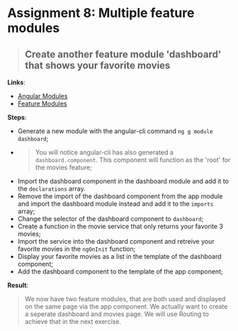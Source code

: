 Assignment 8: Multiple feature modules
==============================================

> ## Create another feature module 'dashboard' that shows your favorite movies 

**Links**:
- [Angular Modules](https://angular.io/docs/ts/latest/guide/ngmodule.html)
- [Feature Modules](https://angular-2-training-book.rangle.io/handout/modules/feature-modules.html)

**Steps**:
- Generate a new module with the angular-cli command `ng g module dashboard`;
- > You will notice angular-cli has also generated a `dashboard.component`. This component will function as the 'root' for the movies feature;
- Import the dashboard component in the dashboard module and add it to the `declarations` array.
- Remove the import of the dashboard component from the app module and import the dashboard module instead and add it to the `imports` array;
- Change the selector of the dashboard component to `dashboard`;
- Create a function in the movie service that only returns your favorite 3 movies;
- Import the service into the dashboard component and retreive your favorite movies in the `ngOnInit` function;
- Display your favorite movies as a list in the template of the dashboard component;
- Add the dashboard component to the template of the app component;

**Result**:
> We now have two feature modules, that are both used and displayed on the same page via the app component.
> We actually want to create a seperate dashboard and movies page. We will use Routing to achieve that in the next exercise.
